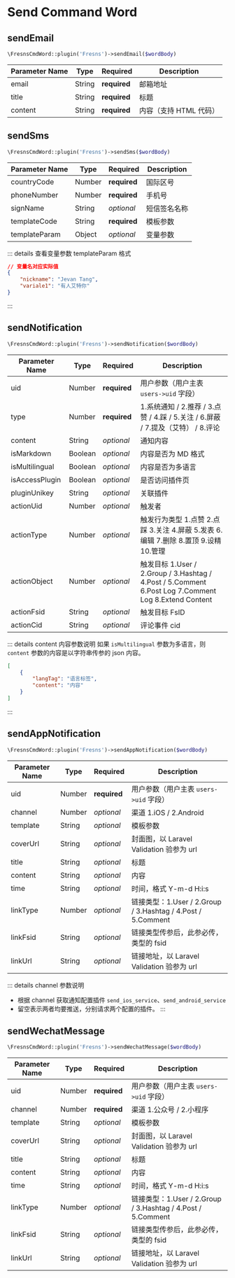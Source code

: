 # Send Command Word

## sendEmail

```php
\FresnsCmdWord::plugin('Fresns')->sendEmail($wordBody)
```
| Parameter Name | Type | Required | Description |
| --- | --- | --- | --- |
| email | String | **required** | 邮箱地址 |
| title | String | **required** | 标题 |
| content | String | **required** | 内容（支持 HTML 代码） |

## sendSms

```php
\FresnsCmdWord::plugin('Fresns')->sendSms($wordBody)
```
| Parameter Name | Type | Required | Description |
| --- | --- | --- | --- |
| countryCode | Number | **required** | 国际区号 |
| phoneNumber | Number | **required** | 手机号 |
| signName | String | *optional* | 短信签名名称 |
| templateCode | String | **required** | 模板参数 |
| templateParam | Object | *optional* | 变量参数 |

::: details 查看变量参数 templateParam 格式
```json
// 变量名对应实际值
{
    "nickname": "Jevan Tang",
    "variale1": "有人艾特你"
}
```
:::

## sendNotification

```php
\FresnsCmdWord::plugin('Fresns')->sendNotification($wordBody)
```
| Parameter Name | Type | Required | Description |
| --- | --- | --- | --- |
| uid | Number | **required** | 用户参数（用户主表 `users->uid` 字段） |
| type | Number | **required** | 1.系统通知 / 2.推荐 / 3.点赞 / 4.踩 / 5.关注 / 6.屏蔽 / 7.提及（艾特） / 8.评论 |
| content | String | *optional* | 通知内容 |
| isMarkdown | Boolean | *optional* | 内容是否为 MD 格式 |
| isMultilingual | Boolean | *optional* | 内容是否为多语言 |
| isAccessPlugin | Boolean | *optional* | 是否访问插件页 |
| pluginUnikey | String | *optional* | 关联插件 |
| actionUid | Number | *optional* | 触发者 |
| actionType | Number | *optional* | 触发行为类型 1.点赞 2.点踩 3.关注 4.屏蔽 5.发表 6.编辑 7.删除 8.置顶 9.设精 10.管理 |
| actionObject | Number | *optional* | 触发目标 1.User / 2.Group / 3.Hashtag / 4.Post / 5.Comment 6.Post Log 7.Comment Log 8.Extend Content |
| actionFsid | String | *optional* | 触发目标 FsID |
| actionCid | String | *optional* | 评论事件 cid |

::: details content 内容参数说明
如果 `isMultilingual` 参数为多语言，则 `content` 参数的内容是以字符串传参的 json 内容。
```json
[
    {
        "langTag": "语言标签",
        "content": "内容"
    }
]
```
:::

## sendAppNotification

```php
\FresnsCmdWord::plugin('Fresns')->sendAppNotification($wordBody)
```
| Parameter Name | Type | Required | Description |
| --- | --- | --- | --- |
| uid | Number | **required** | 用户参数（用户主表 `users->uid` 字段） |
| channel | Number | *optional* | 渠道 1.iOS / 2.Android |
| template | String | *optional* | 模板参数 |
| coverUrl | String | *optional* | 封面图，以 Laravel Validation 验参为 url |
| title | String | *optional* | 标题 |
| content | String | *optional* | 内容 |
| time | String | *optional* | 时间，格式 Y-m-d H:i:s |
| linkType | Number | *optional* | 链接类型：1.User / 2.Group / 3.Hashtag / 4.Post / 5.Comment |
| linkFsid | String | *optional* | 链接类型传参后，此参必传，类型的 fsid |
| linkUrl | String | *optional* | 链接地址，以 Laravel Validation 验参为 url |

::: details channel 参数说明
- 根据 channel 获取通知配置插件 `send_ios_service`、`send_android_service`
- 留空表示两者均要推送，分别请求两个配置的插件。
:::

## sendWechatMessage

```php
\FresnsCmdWord::plugin('Fresns')->sendWechatMessage($wordBody)
```
| Parameter Name | Type | Required | Description |
| --- | --- | --- | --- |
| uid | Number | **required** | 用户参数（用户主表 `users->uid` 字段） |
| channel | Number | **required** | 渠道 1.公众号 / 2.小程序 |
| template | String | *optional* | 模板参数 |
| coverUrl | String | *optional* | 封面图，以 Laravel Validation 验参为 url |
| title | String | *optional* | 标题 |
| content | String | *optional* | 内容 |
| time | String | *optional* | 时间，格式 Y-m-d H:i:s |
| linkType | Number | *optional* | 链接类型：1.User / 2.Group / 3.Hashtag / 4.Post / 5.Comment |
| linkFsid | String | *optional* | 链接类型传参后，此参必传，类型的 fsid |
| linkUrl | String | *optional* | 链接地址，以 Laravel Validation 验参为 url |
